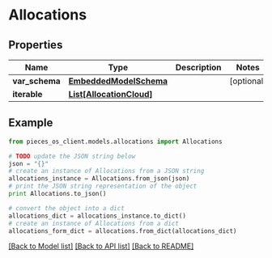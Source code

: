 # Allocations


## Properties
Name | Type | Description | Notes
------------ | ------------- | ------------- | -------------
**var_schema** | [**EmbeddedModelSchema**](EmbeddedModelSchema.md) |  | [optional] 
**iterable** | [**List[AllocationCloud]**](AllocationCloud.md) |  | 

## Example

```python
from pieces_os_client.models.allocations import Allocations

# TODO update the JSON string below
json = "{}"
# create an instance of Allocations from a JSON string
allocations_instance = Allocations.from_json(json)
# print the JSON string representation of the object
print Allocations.to_json()

# convert the object into a dict
allocations_dict = allocations_instance.to_dict()
# create an instance of Allocations from a dict
allocations_form_dict = allocations.from_dict(allocations_dict)
```
[[Back to Model list]](../README.md#documentation-for-models) [[Back to API list]](../README.md#documentation-for-api-endpoints) [[Back to README]](../README.md)


